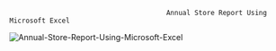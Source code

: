                                            Annual Store Report Using Microsoft Excel

![Annual-Store-Report-Using-Microsoft-Excel](https://github.com/user-attachments/assets/373747a5-846a-4144-aee8-4ab46373d1ad)
